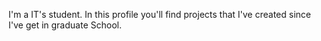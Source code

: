 I'm a IT's student. In this profile you'll find projects that I've created since I've get in graduate School. 
